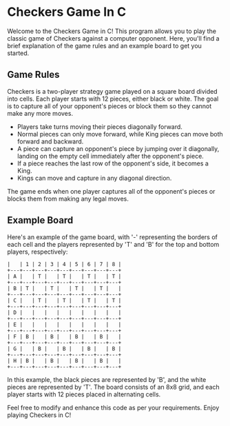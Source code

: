 # Checkers Game In C

Welcome to the Checkers Game in C! This program allows you to play the classic game of Checkers against a computer opponent. Here, you'll find a brief explanation of the game rules and an example board to get you started.

## Game Rules

Checkers is a two-player strategy game played on a square board divided into cells. Each player starts with 12 pieces, either black or white. The goal is to capture all of your opponent's pieces or block them so they cannot make any more moves.

- Players take turns moving their pieces diagonally forward.
- Normal pieces can only move forward, while King pieces can move both forward and backward.
- A piece can capture an opponent's piece by jumping over it diagonally, landing on the empty cell immediately after the opponent's piece.
- If a piece reaches the last row of the opponent's side, it becomes a King.
- Kings can move and capture in any diagonal direction.

The game ends when one player captures all of the opponent's pieces or blocks them from making any legal moves.

## Example Board

Here's an example of the game board, with '-' representing the borders of each cell and the players represented by 'T' and 'B' for the top and bottom players, respectively:

```
|   | 1 | 2 | 3 | 4 | 5 | 6 | 7 | 8 |
+---+---+---+---+---+---+---+---+---+
| A |   | T |   | T |   | T |   | T |
+---+---+---+---+---+---+---+---+---+
| B | T |   | T |   | T |   | T |   |
+---+---+---+---+---+---+---+---+---+
| C |   | T |   | T |   | T |   | T |
+---+---+---+---+---+---+---+---+---+
| D |   |   |   |   |   |   |   |   |
+---+---+---+---+---+---+---+---+---+
| E |   |   |   |   |   |   |   |   |
+---+---+---+---+---+---+---+---+---+
| F | B |   | B |   | B |   | B |   |
+---+---+---+---+---+---+---+---+---+
| G |   | B |   | B |   | B |   | B |
+---+---+---+---+---+---+---+---+---+
| H | B |   | B |   | B |   | B |   |
+---+---+---+---+---+---+---+---+---+
```

In this example, the black pieces are represented by 'B', and the white pieces are represented by 'T'. The board consists of an 8x8 grid, and each player starts with 12 pieces placed in alternating cells.

Feel free to modify and enhance this code as per your requirements. Enjoy playing Checkers in C!
